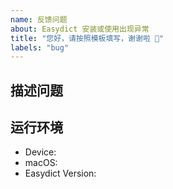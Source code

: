 ```yaml
---
name: 反馈问题
about: Easydict 安装或使用出现异常
title: "您好，请按照模板填写，谢谢啦 🙏"
labels: "bug"
---
```


<!--
⚠️ 反馈前请确保已阅读
⚠️ 反馈前请确保已阅读
⚠️ 反馈前请确保已阅读

1. 请确保你已经认真阅读了 README 文件，可能你的问题不是「问题」。
2. 请在 issues 页面搜索你的问题，很可能已被解决。
3. 如果仍旧有问题，请填写模板描述问题，以便大家理解、定位和解决问题。
-->

<!-- 这是隐藏的信息 -->
<!-- 👆👆👆这样括起来的信息将被隐藏，填写时注意不要写在里面。 -->
<!-- 点击编辑器上方的 preview 可预览你填写的效果 -->

## 描述问题

<!--请简洁清晰地描述问题，如果涉及 UI，希望能够提供截图-->

## 运行环境

- Device: <!--e.g. MacBook Pro (Retina, 15-inch, Mid 2015)-->
- macOS: <!--e.g. 11.0-->
- Easydict Version: <!--e.g. 1.0.0-->
